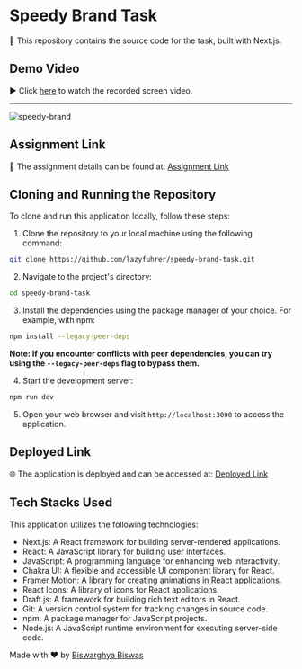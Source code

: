 # Speedy Brand Task

📁 This repository contains the source code for the task, built with Next.js.

## Demo Video

▶️ Click [here](https://drive.google.com/file/d/1AW3ot-WnlK0NiV6cUTBi5mSgVx_Z1oEo/view?usp=sharing) to watch the recorded screen video.

---

![speedy-brand](https://github.com/lazyfuhrer/speedy-brand-task/assets/64888892/61492ba5-0a5c-4f52-ae24-43fa1f3988dc)

## Assignment Link

📝 The assignment details can be found at: [Assignment Link](https://drive.google.com/file/d/1AQA9uGgwkI4XeG94S82Lh-84Qxefgeol/view)

## Cloning and Running the Repository

To clone and run this application locally, follow these steps:

1. Clone the repository to your local machine using the following command:
```bash
git clone https://github.com/lazyfuhrer/speedy-brand-task.git
```
2. Navigate to the project's directory:
```bash
cd speedy-brand-task
```
3. Install the dependencies using the package manager of your choice. For example, with npm:
```bash
npm install --legacy-peer-deps
```
**Note: If you encounter conflicts with peer dependencies, you can try using the `--legacy-peer-deps` flag to bypass them.**

4. Start the development server:
```bash
npm run dev
```
5. Open your web browser and visit `http://localhost:3000` to access the application.

## Deployed Link

🌐 The application is deployed and can be accessed at: [Deployed Link](https://joyful-otter-034a74.netlify.app)

## Tech Stacks Used

This application utilizes the following technologies:

- Next.js: A React framework for building server-rendered applications.
- React: A JavaScript library for building user interfaces.
- JavaScript: A programming language for enhancing web interactivity.
- Chakra UI: A flexible and accessible UI component library for React.
- Framer Motion: A library for creating animations in React applications.
- React Icons: A library of icons for React applications.
- Draft.js: A framework for building rich text editors in React.
- Git: A version control system for tracking changes in source code.
- npm: A package manager for JavaScript projects.
- Node.js: A JavaScript runtime environment for executing server-side code.

Made with ❤️ by [Biswarghya Biswas](https://www.linkedin.com/in/biswarghya-biswas)
